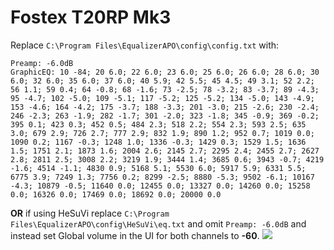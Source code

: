 # Fostex T20RP Mk3
Replace `C:\Program Files\EqualizerAPO\config\config.txt` with:
```
Preamp: -6.0dB
GraphicEQ: 10 -84; 20 6.0; 22 6.0; 23 6.0; 25 6.0; 26 6.0; 28 6.0; 30 6.0; 32 6.0; 35 6.0; 37 6.0; 40 5.9; 42 5.5; 45 4.5; 49 3.1; 52 2.2; 56 1.1; 59 0.4; 64 -0.8; 68 -1.6; 73 -2.5; 78 -3.2; 83 -3.7; 89 -4.3; 95 -4.7; 102 -5.0; 109 -5.1; 117 -5.2; 125 -5.2; 134 -5.0; 143 -4.9; 153 -4.6; 164 -4.2; 175 -3.7; 188 -3.3; 201 -3.0; 215 -2.6; 230 -2.4; 246 -2.3; 263 -1.9; 282 -1.7; 301 -2.0; 323 -1.8; 345 -0.9; 369 -0.2; 395 0.1; 423 0.3; 452 0.5; 484 2.3; 518 2.2; 554 2.3; 593 2.5; 635 3.0; 679 2.9; 726 2.7; 777 2.9; 832 1.9; 890 1.2; 952 0.7; 1019 0.0; 1090 0.2; 1167 -0.3; 1248 1.0; 1336 -0.3; 1429 0.3; 1529 1.5; 1636 1.5; 1751 2.1; 1873 1.6; 2004 2.6; 2145 2.7; 2295 2.4; 2455 2.7; 2627 2.8; 2811 2.5; 3008 2.2; 3219 1.9; 3444 1.4; 3685 0.6; 3943 -0.7; 4219 -1.6; 4514 -1.1; 4830 0.9; 5168 5.1; 5530 6.0; 5917 5.9; 6331 5.5; 6775 3.9; 7249 1.3; 7756 0.2; 8299 -2.5; 8880 -5.3; 9502 -6.1; 10167 -4.3; 10879 -0.5; 11640 0.0; 12455 0.0; 13327 0.0; 14260 0.0; 15258 0.0; 16326 0.0; 17469 0.0; 18692 0.0; 20000 0.0
```
**OR** if using HeSuVi replace `C:\Program Files\EqualizerAPO\config\HeSuVi\eq.txt` and omit `Preamp: -6.0dB` and instead set Global volume in the UI for both channels to **-60**.
![](https://raw.githubusercontent.com/jaakkopasanen/AutoEq/master/results/SBAF-Serious/innerfidelity/onear/Fostex%20T20RP%20Mk3/Fostex%20T20RP%20Mk3.png)